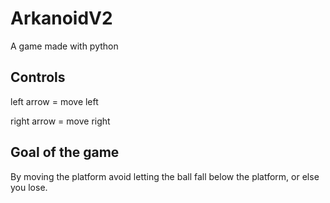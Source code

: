 # ArkanoidV2

A game made with python

## Controls 

left arrow = move left

right arrow = move right

## Goal of the game

By moving the platform avoid letting the ball fall below the platform, or else you lose. 
